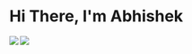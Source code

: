 # Hi There, I'm Abhishek 

<img align="left" src="https://github-readme-stats.vercel.app/api?username=rao-abhishek&show_icons=true&theme=radicallangs_count=10&count_private=true&include_all_commits=true" />


<img align="left" src="https://github-readme-stats.vercel.app/api/top-langs/?username=rao-abhishek&layout=compact&hide_progress=false&langs_count=8langs_count=10&count_private=true&include_all_commits=true"/>




